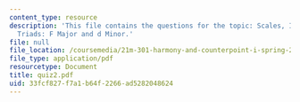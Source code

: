 ```yaml
---
content_type: resource
description: 'This file contains the questions for the topic: Scales, Intervals, and
  Triads: F Major and d Minor.'
file: null
file_location: /coursemedia/21m-301-harmony-and-counterpoint-i-spring-2005/33fcf827f7a1b64f2266ad5282048624_quiz2.pdf
file_type: application/pdf
resourcetype: Document
title: quiz2.pdf
uid: 33fcf827-f7a1-b64f-2266-ad5282048624
---
```

